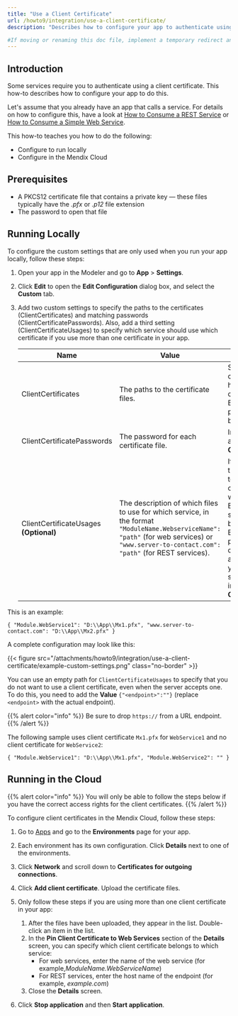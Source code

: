 ```yaml
---
title: "Use a Client Certificate"
url: /howto9/integration/use-a-client-certificate/
description: "Describes how to configure your app to authenticate using a client certificate."

#If moving or renaming this doc file, implement a temporary redirect and let the respective team (buildpack) know they should update the URL in the product. See Mapping to Products for more details.
---
```


## Introduction

Some services require you to authenticate using a client certificate. This how-to describes how to configure your app to do this.

Let's assume that you already have an app that calls a service. For details on how to configure this, have a look at [How to Consume a REST Service](/howto9/integration/consume-a-rest-service/) or [How to Consume a Simple Web Service](/howto9/integration/consume-a-simple-web-service/).

This how-to teaches you how to do the following:

* Configure to run locally
* Configure in the Mendix Cloud

## Prerequisites

* A PKCS12 certificate file that contains a private key — these files typically have the *.pfx* or *.p12* file extension
* The password to open that file

## Running Locally

To configure the custom settings that are only used when you run your app locally, follow these steps:

1. Open your app in the Modeler and go to **App** > **Settings**.
2. Click **Edit** to open the **Edit Configuration** dialog box, and select the **Custom** tab.
3. Add two custom settings to specify the paths to the certificates (ClientCertificates) and matching passwords (ClientCertificatePasswords). Also, add a third setting (ClientCertificateUsages) to specify which service should use which certificate if you use more than one certificate in your app.

    Name | Value | Notes
    --- | --- | ---
    ClientCertificates | The paths to the certificate files. | Separate with commas if you have more than one file. Backslashes in the paths should not be doubled.
    ClientCertificatePasswords | The password for each certificate file.  | In the same order as the **ClientCertificates**.
    ClientCertificateUsages **(Optional)** | The description of which files to use for which service, in the format `"ModuleName.WebserviceName": "path"` (for web services) or `"www.server-to-contact.com": "path"` (for REST services). | If you have more than one service to configure, you can separate them with commas. Enclose the whole setting value in braces (`{ }`). Backslashes in the paths must be doubled. In addition, the paths you specify here should all appear in **ClientCertificates**.

This is an example:

```shell
{ "Module.WebService1": "D:\\App\\Mx1.pfx", "www.server-to-contact.com": "D:\\App\\Mx2.pfx" }
```

A complete configuration may look like this:

{{< figure src="/attachments/howto9/integration/use-a-client-certificate/example-custom-settings.png" class="no-border" >}}

You can use an empty path for `ClientCertificateUsages` to specify that you do not want to use a client certificate, even when the server accepts one. To do this, you need to add the **Value** `{"<endpoint>":""}` (replace `<endpoint>` with the actual endpoint).

{{% alert color="info" %}}
Be sure to drop `https://` from a URL endpoint.
{{% /alert %}}

The following sample uses client certificate `Mx1.pfx` for `WebService1` and no client certificate for `WebService2`:

```shell
{ "Module.WebService1": "D:\\App\\Mx1.pfx", "Module.WebService2": "" }
```

## Running in the Cloud

{{% alert color="info" %}}
You will only be able to follow the steps below if you have the correct access rights for the client certificates.
{{% /alert %}}

To configure client certificates in the Mendix Cloud, follow these steps:

1. Go to [Apps](https://sprintr.home.mendix.com/) and go to the **Environments** page for your app.
2. Each environment has its own configuration. Click **Details** next to one of the environments.
3. Click **Network** and scroll down to **Certificates for outgoing connections**.
4. Click **Add client certificate**. Upload the certificate files.
5. Only follow these steps if you are using more than one client certificate in your app:
    1. After the files have been uploaded, they appear in the list. Double-click an item in the list.
    2. In the **Pin Client Certificate to Web Services** section of the **Details** screen, you can specify which client certificate belongs to which service:
        * For web services, enter the name of the web service (for example,*ModuleName.WebServiceName*)
        * For REST services, enter the host name of the endpoint (for example, *example.com*)
    3. Close the **Details** screen.

6. Click **Stop application** and then **Start application**.
